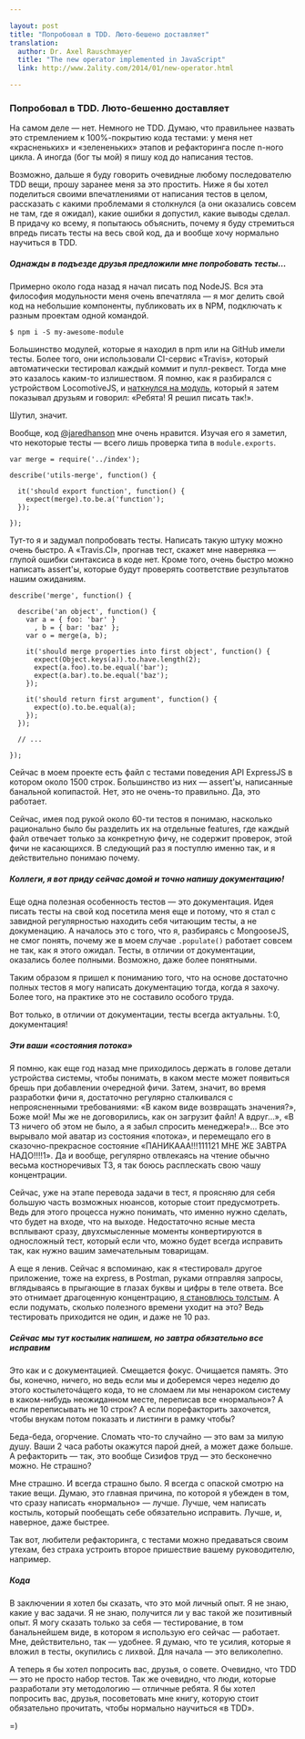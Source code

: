 ```yaml
---

layout: post
title: "Попробовал в TDD. Люто-бешено доставляет"
translation: 
  author: Dr. Axel Rauschmayer
  title: "The new operator implemented in JavaScript"
  link: http://www.2ality.com/2014/01/new-operator.html

---
```


### Попробовал в TDD. Люто-бешенно доставляет


На самом деле — нет. Немного не TDD. Думаю, что правильнее назвать это стремлением
к 100%-покрытию кода тестами: у меня нет «красненьких» и «зелененьких» этапов
и рефакторинга после n-ного цикла. А иногда (бог ты мой) я пишу код до написания
тестов.

Возможно, дальше я буду говорить очевидные любому последователю TDD вещи, прошу
заранее меня за это простить. Ниже я бы хотел поделиться своими впечатлениями
от написания тестов в целом, рассказать с какими проблемами я столкнулся (а они
оказались совсем не там, где я ожидал), какие ошибки я допустил, какие выводы
сделал. В придачу ко всему, я попытаюсь объяснить, почему я буду стремиться
впредь писать тесты на весь свой код, да и вообще хочу нормально научиться в TDD.


##### Однажды в подъезде друзья предложили мне попробовать тесты…

Примерно около года назад я начал писать под NodeJS. Вся эта философия
модульности меня очень впечатляла — я мог делить свой код на небольшие
компоненты, публиковать их в NPM, подключать к разным проектам одной командой.

    $ npm i -S my-awesome-module

Большинство модулей, которые я находил в npm или на GitHub имели тесты. Более
того, они использовали CI-сервис «Travis», который автоматически тестировал
каждый коммит и пулл-реквест. Тогда мне это казалось каким-то излишеством.
Я помню, как я разбирался с устройством LocomotiveJS, и [наткнулся на модуль][0],
который я затем показывал друзьям и говорил: «Ребята! Я решил писать так!».

Шутил, значит.

Вообще, код [@jaredhanson][1] мне очень нравится. Изучая его я заметил, что
некоторые тесты — всего лишь проверка типа в `module.exports`.

    var merge = require('../index');

    describe('utils-merge', function() {
        
      it('should export function', function() {
        expect(merge).to.be.a('function');
      });
      
    });

Тут-то я и задумал попробовать тесты. Написать такую штуку можно очень быстро.
А «Travis.CI», прогнав тест, скажет мне наверняка — глупой ошибки синтаксиса
в коде нет. Кроме того, очень быстро можно написать assert'ы, которые будут
проверять соответствие результатов нашим ожиданиям.


    describe('merge', function() {

      describe('an object', function() {
        var a = { foo: 'bar' }
          , b = { bar: 'baz' };
        var o = merge(a, b);
        
        it('should merge properties into first object', function() {
          expect(Object.keys(a)).to.have.length(2);
          expect(a.foo).to.be.equal('bar');
          expect(a.bar).to.be.equal('baz');
        });
        
        it('should return first argument', function() {
          expect(o).to.be.equal(a);
        });
      });

      // ...

    });


Сейчас в моем проекте есть файл с тестами поведения API ExpressJS в котором
около 1500 строк. Большинство из них — assert'ы, написанные банальной копипастой. 
Нет, это не очень-то правильно. Да, это работает. 

Сейчас, имея под рукой около 60-ти тестов я понимаю, насколько рационально было
бы разделить их на отдельные features, где каждый файл отвечает только
за конкретную фичу, не содержит проверок, этой фичи не касающихся. В следующий
раз я поступлю именно так, и я действительно понимаю почему.



##### Коллеги, я вот приду сейчас домой и точно напишу документацию!

Еще одна полезная особенность тестов — это документация. Идея писать тесты
на свой код посетила меня еще и потому, что я стал с завидной регулярностью
находить себя читающим тесты, а не докуменацию. А началось это с того, что я,
разбираясь с MongooseJS, не смог понять, почему же в моем случае `.populate()`
работает совсем не так, как я этого ожидал. Тесты, в отличии от документации,
оказались более полными. Возможно, даже более понятными. 

Таким образом я пришел к пониманию того, что на основе достаточно полных тестов
я могу написать документацию тогда, когда я захочу. Более того, на практике
это не составило особого труда.

Вот только, в отличии от документации, тесты всегда актуальны. 1:0, документация!



##### Эти ваши «состояния потока»

Я помню, как еще год назад мне приходилось держать в голове детали устройства
системы, чтобы понимать, в каком месте может появиться брешь при добавлении
очередной фичи. Затем, значит, во время разработки фичи я, достаточно регулярно
сталкивался с непроясненными требованиями: «В каком виде возвращать значения?»,
Боже мой! Мы же не договорились, как он загрузит файл! А вдруг…», «В ТЗ ничего
об этом не было, а я забыл спросить менеджера!»… Все это вырывало мой аватар
из состояния «потока», и перемещало его в сказочно-прекрасное состояние
«ПАНИКААА!!!111121 МНЕ ЖЕ ЗАВТРА НАДО!!!!1». Да и вообще, регулярно отвлекаясь
на чтение обычно весьма костноречивых ТЗ, я так боюсь расплескать свою чашу
концентрации.

Сейчас, уже на этапе перевода задачи в тест, я проясняю для себя большую часть
возможных нюансов, которые стоит предусмотреть. Ведь для этого процесса нужно
понимать, что именно нужно сделать, что будет на входе, что на выходе.
Недостаточно ясные места всплывают сразу, двухсмысленные моменты конвертируются
в односложный тест, который если что, можно будет всегда исправить так, как
нужно вашим замечательным товарищам.

А еще я ленив. Сейчас я вспоминаю, как я «тестировал» другое приложение, тоже
на express, в Postman, руками отправляя запросы, вглядываясь в прыгающие
в глазах буквы и цифры в теле ответа. Все это отнимает драгоценную концентрацию,
[я становлюсь толстым][2]. А если подумать, сколько полезного времени уходит
на это? Ведь тестировать приходится не один, и даже не 10 раз.



##### Сейчас мы тут костылик напишем, но завтра обязательно все исправим

Это как и с документацией. Смещается фокус. Очищается память. Это бы, конечно,
ничего, но ведь если мы и доберемся через неделю до этого костылеточáщего кода,
то не сломаем ли мы ненароком систему в каком-нибудь неожиданном месте, переписав
все «нормально»? А если переписывать не 10 строк? А если порефакторить захочется,
чтобы внукам потом показать и листинги в рамку чтобы?

Беда-беда, огорчение. Сломать что-то случайно — это вам за милую душу. Ваши 2 часа
работы окажутся парой дней, а может даже больше. А рефакторить — так, это вообще
Сизифов труд — это бесконечно можно. Не страшно?

Мне страшно. И всегда страшно было. Я всегда с опаской смотрю на такие вещи.
Думаю, это главная причина, по которой я убежден в том, что сразу написать
«нормально» — лучше. Лучше, чем написать костыль, который пообещать себе
обязательно исправить. Лучше, и, наверное, даже быстрее. 

Так вот, любители рефакторинга, с тестами можно предаваться своим утехам,
без страха устроить второе пришествие вашему руководителю, например.


##### Кода

В заключении я хотел бы сказать, что это мой личный опыт. Я не знаю, какие у вас
задачи. Я не знаю, получится ли у вас такой же позитивный опыт. Я могу сказать
только за себя — тестирование, в том банальнейшем виде, в котором я использую его
сейчас — работает. Мне, действительно, так — удобнее. Я думаю, что те усилия,
которые я вложил в тесты, окупились с лихвой. Для начала — это великолепно.

А теперь я бы хотел попросить вас, друзья, о совете. Очевидно, что TDD — это
не просто набор тестов. Так же очевидно, что люди, которые разработали эту
методологию — отличные ребята. Я бы хотел попросить вас, друзья, посоветовать
мне книгу, которую стоит обязательно прочитать, чтобы нормально научиться «в TDD».

=)


[0]: https://github.com/jaredhanson/utils-merge
[1]: https://github.com/jaredhanson/
[2]: http://www.uxfox.ru/your-app-makes-me-fat/
